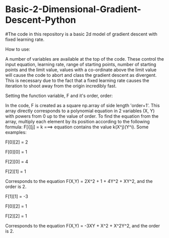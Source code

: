 # Basic-2-Dimensional-Gradient-Descent-Python
#The code in this repository is a basic 2d model of gradient descent with fixed learning rate.

How to use:

A number of variables are available at the top of the code. These control the input equation, learning rate, range of starting points, number of starting points and the limit value, values with a co-ordinate above the limit value will cause the code to abort and class the gradient descent as divergent. This is necessary due to the fact that a fixed learning rate causes the iteration to shoot away from the origin incredibly fast.

Setting the function variable, F and it's order, order:

In the code, F is created as a square np.array of side length 'order+1'. This array directly corresponds to a polynomial equation in 2 variables (X, Y) with powers from 0 up to the value of order. To find the equation from the array, multiply each element by its position according to the following formula: F[i][j] = k ===> equation contains the value k(X^j)(Y^i). Some examples:

F[0][2] = 2 

F[0][0] = 1

F[2][0] = 4

F[2][1] = 1 

Corresponds to the equation F(X,Y) = 2X^2 + 1 + 4Y^2 + XY^2, and the order is 2.

F[1][1] = -3

F[0][2] = 1

F[2][2] = 1

Corresponds to the equation F(X,Y) = -3XY + X^2 + X^2Y^2, and the order is 2.

